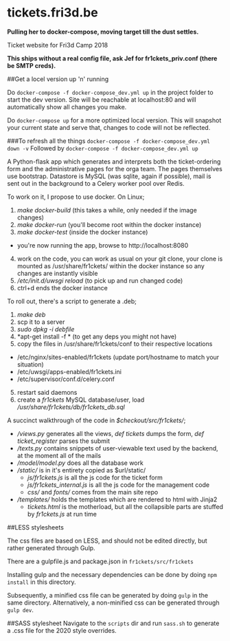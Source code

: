 # tickets.fri3d.be

**Pulling her to docker-compose, moving target till the dust settles.**

Ticket website for Fri3d Camp 2018

**This ships without a real config file, ask Jef for fr1ckets_priv.conf (there be SMTP creds).**

##Get a locel version up 'n' running

Do `docker-compose -f docker-compose_dev.yml up` in the project folder to start the dev version. Site will be reachable at localhost:80 and will automatically show all changes you make.

Do `docker-compose up` for a more optimized local version. This will snapshot your current state and serve that, changes to code will not be reflected.

###To refresh all the things
`docker-compose -f docker-compose_dev.yml down -v`
Followed by
`docker-compose -f docker-compose_dev.yml up`


A Python-flask app which generates and interprets both the ticket-ordering form and the administrative pages for the orga team. The pages themselves use bootstrap. Datastore is MySQL (was sqlite, again if possible), mail is sent out in the background to a Celery worker pool over Redis.

To work on it, I propose to use docker. On Linux;

1. *make docker-build* (this takes a while, only needed if the image changes)
2. *make docker-run* (you'll become root within the docker instance)
3. *make docker-test* (inside the docker instance)
  * you're now running the app, browse to http://localhost:8080
4. work on the code, you can work as usual on your git clone, your clone is mounted as /usr/share/fr1ckets/ within the docker instance so any changes are instantly visible
5. */etc/init.d/uwsgi reload* (to pick up and run changed code)
6. ctrl+d ends the docker instance

To roll out, there's a script to generate a .deb;

1.  *make deb*
2. scp it to a server
3. *sudo dpkg -i debfile*
4. *apt-get install -f * (to get any deps you might not have)
5. copy the files in /usr/share/fr1ckets/conf to their respective locations
  * /etc/nginx/sites-enabled/fr1ckets  (update port/hostname to match your situation)
  * /etc/uwsgi/apps-enabled/fr1ckets.ini
  * /etc/supervisor/conf.d/celery.conf
5. restart said daemons
6. create a *fr1ckets* MySQL database/user, load */usr/share/fr1ckets/db/fr1ckets_db.sql*

A succinct walkthrough of the code in *$checkout/src/fr1ckets/*;

* */views.py* generates all the views, *def tickets* dumps the form, *def ticket_register* parses the submit
* */texts.py* contains snippets of user-viewable text used by the backend, at the moment all of the mails
* */model/model.py* does all the database work
* */static/* is in it's entirety copied as $url/static/
  * *js/fr1ckets.js* is all the js code for the ticket form
  * *js/fr1ckets_internal.js* is all the js code for the management code
  * *css/* and *fonts/* comes from the main site repo
* */templates/* holds the templates which are rendered to html with Jinja2
  * *tickets.html* is the motherload, but all the collapsible parts are stuffed by *fr1ckets.js* at run time

##LESS stylesheets

The css files are based on LESS, and should not be edited directly, but rather generated through Gulp.

There are a gulpfile.js and package.json in `fr1ckets/src/fr1ckets`

Installing gulp and the necessary dependencies can be done by doing `npm install` in this directory.

Subsequently, a minified css file can be generated by doing `gulp` in the same directory. Alternatively, a non-minified css can be generated through `gulp dev`.


##SASS stylesheet
Navigate to the `scripts` dir and run `sass.sh` to generate a .css file for the 2020 style overrides.